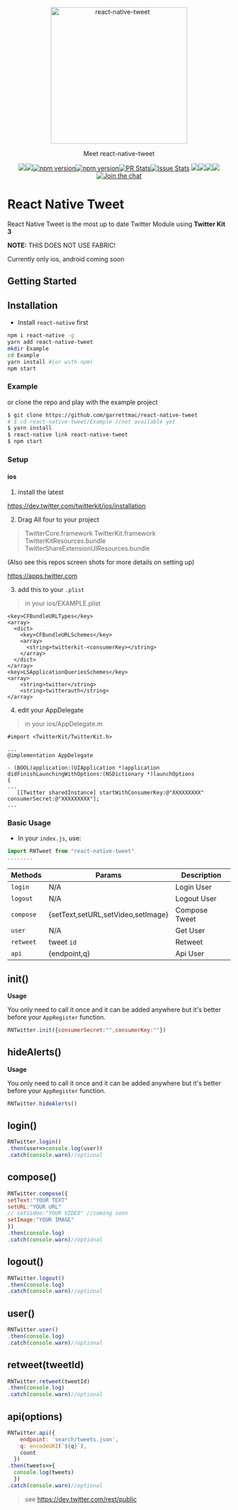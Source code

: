 <p align="center"><img alt="react-native-tweet" src="snapshots/react-native-tweet/react-native-tweet.jpg" width="308"></p><p align="center">Meet react-native-tweet</p><p align="center"><a href="http://standardjs.com/"><img  src="https://img.shields.io/badge/code style-standard-brightgreen.svg?style=flat-square"></a><a href="http://standardjs.com/"><img  src="https://img.shields.io/github/downloads/atom/atom/latest/total.svg"></a><a href="https://npmjs.org/package/react-native-tweet"><img alt="npm version" src="http://img.shields.io/npm/v/react-native-tweet.svg?style=flat-square"></a><a href="https://npmjs.org/package/react-native-tweet"><img alt="npm version" src="http://img.shields.io/npm/dm/react-native-tweet.svg?style=flat-square"></a><a href="https://github.com/garrettmac/react-native-tweet/pulls?q=is:pr is:closed"><img alt="PR Stats" src="https://img.shields.io/issuestats/i/github/garrettmac/react-native-tweet.svg?style=flat-square"></a><a href="https://github.com/garrettmac/react-native-tweet/issues?q=is:issue is:closed"><img alt="Issue Stats" src="https://img.shields.io/issuestats/p/github/garrettmac/react-native-tweet.svg" style="flat-square"></a>   <a><img  src="https://img.shields.io/github/forks/garrettmac/react-native-tweet.svg"/></a><a><img  src="https://img.shields.io/github/stars/garrettmac/react-native-tweet.svg"/></a><a><img  src="https://img.shields.io/badge/license-MIT-blue.svg"/><a><img  src="https://img.shields.io/twitter/url/https/github.com/garrettmac/react-native-tweet.svg?style=social"></a><a href="https://gitter.im/garrettmac/react-native-tweet?utm_source=badge&utm_medium=badge&utm_campaign=pr-badge&utm_content=badge"><img alt="Join the chat" src="https://badges.gitter.im/garrettmac/react-native-tweet.svg"></a></p>

# React Native Tweet


React Native Tweet is the most up to date Twitter Module using **Twitter Kit 3**

**NOTE:** THIS DOES NOT USE FABRIC!

Currently only ios, android coming soon

## Getting Started

## Installation

- Install `react-native` first

```bash
npm i react-native -g
yarn add react-native-tweet
mkdir Example
cd Example
yarn install #(or with npm)
npm start
```


### Example

or clone the repo and play with the example project

```bash
$ git clone https://github.com/garrettmac/react-native-tweet
# $ cd react-native-tweet/Example //not available yet
$ yarn install
$ react-native link react-native-tweet
$ npm start
```
### Setup

#### ios

1. install the latest

https://dev.twitter.com/twitterkit/ios/installation


2. Drag All four to your project
> TwitterCore.framework
> TwitterKit.framework
> TwitterKitResources.bundle
> TwitterShareExtensionUIResources.bundle

(Also see this repos screen shots for more details on setting up)

https://apps.twitter.com

3. add this to your `.plist`

> in your ios/EXAMPLE.plist

```
<key>CFBundleURLTypes</key>
<array>
  <dict>
    <key>CFBundleURLSchemes</key>
    <array>
      <string>twitterkit-<consumerKey></string>
    </array>
  </dict>
</array>
<key>LSApplicationQueriesSchemes</key>
<array>
    <string>twitter</string>
    <string>twitterauth</string>
</array>

```

4. edit your AppDelegate

> in your ios/AppDelegate.m


```
#import <TwitterKit/TwitterKit.h>

...
@implementation AppDelegate

- (BOOL)application:(UIApplication *)application didFinishLaunchingWithOptions:(NSDictionary *)launchOptions
{
...
   [[Twitter sharedInstance] startWithConsumerKey:@"XXXXXXXXX" consumerSecret:@"XXXXXXXXX"];
...
```

### Basic Usage

- In your `index.js`, use:

```jsx
import RNTweet from "react-native-tweet"
........
```



| Methods  | Params   | Description |
|------------------|------------------|------------------|
| `login` | N/A | Login User |
| `logout` | N/A | Logout User |
| `compose` | {setText,setURL,setVideo,setImage} | Compose Tweet  |
| `user` | N/A | Get User  |
| `retweet` | tweet `id` | Retweet  |
| `api` | {endpoint,q}| Api User |










## init()



**Usage**

You only need to call it once and it can be added anywhere but it's better before your `AppRegister` function.

```jsx
RNTwitter.init({consumerSecret:"",consumerKey:""})
```

## hideAlerts()



**Usage**

You only need to call it once and it can be added anywhere but it's better before your `AppRegister` function.

```jsx
RNTwitter.hideAlerts()
```


## login()


```jsx
RNTwitter.login()
.then(user=>console.log(user))
.catch(console.warn)//optional

```

## compose()


```jsx
RNTwitter.compose({
setText:"YOUR TEXT"
setURL:"YOUR URL"
// setVideo:"YOUR VIDEO" //coming soon
setImage:"YOUR IMAGE"
})
.then(console.log)
.catch(console.warn)//optional

```

## logout()


```jsx
RNTwitter.logout()
.then(console.log)
.catch(console.warn)//optional

```
## user()


```jsx
RNTwitter.user()
.then(console.log)
.catch(console.warn)//optional

```
## retweet(tweetId)


```jsx
RNTwitter.retweet(tweetId)
.then(console.log)
.catch(console.warn)//optional
```



## api(options)




```jsx
RNTwitter.api({
    endpoint: 'search/tweets.json',
    q: encodeURI(`${q}`),
    count
  })
.then(tweets=>{
  console.log(tweets)
  })
.catch(console.warn)//optional
  ```

  > see https://dev.twitter.com/rest/public

